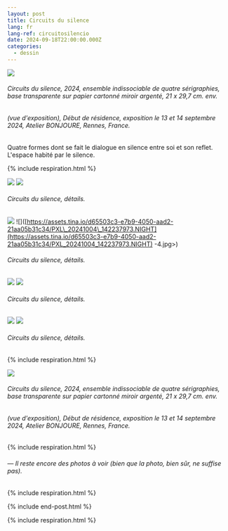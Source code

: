 ```yaml
---
layout: post
title: Circuits du silence
lang: fr
lang-ref: circuitosilencio
date: 2024-09-18T22:00:00.000Z
categories:
  - dessin
---
```


![](</imgs/PXL_20241004_143006256.NIGHT-10 -UP.jpg>)

###### *Circuits du silence*, 2024, ensemble indissociable de quatre sérigraphies, base transparente sur papier cartonné miroir argenté, 21 x 29,7 cm. env.

###### (vue d'exposition), *Début de résidence*, exposition le 13 et 14 septembre 2024, Atelier BONJOURE, Rennes, France.

Quatre formes dont se fait le dialogue en silence entre soi et son reflet.
L'espace habité par le silence.

{% include respiration.html %}

![](</imgs/PXL_20241004_142041293.NIGHT-1 -UP.jpg>)
![](</imgs/PXL_20241004_142105513.NIGHT-2 -UP.jpg>)

###### *Circuits du silence*, détails.

![](</imgs/PXL_20241004_142203629.NIGHT-3 -UP.jpg>)
!\[]\([https://assets.tina.io/d65503c3-e7b9-4050-aad2-21aa05b31c34/PXL\_20241004\_142237973.NIGHT](https://assets.tina.io/d65503c3-e7b9-4050-aad2-21aa05b31c34/PXL_20241004_142237973.NIGHT) -4.jpg>)

###### *Circuits du silence*, détails.

![](</imgs/PXL_20241004_142328006.NIGHT-5 -UP.jpg>)
![](</imgs/PXL_20241004_142343288.NIGHT-6 -UP.jpg>)

###### *Circuits du silence*, détails.

![](</imgs/PXL_20241004_142421869.NIGHT-7 -UP.jpg>)
![](</imgs/PXL_20241004_142434462.NIGHT-8 -UP.jpg>)

###### *Circuits du silence*, détails.

{% include respiration.html %}

![](</imgs/PXL_20241004_142929492.NIGHT-9 -UP.jpg>)

###### *Circuits du silence*, 2024, ensemble indissociable de quatre sérigraphies, base transparente sur papier cartonné miroir argenté, 21 x 29,7 cm. env.

###### (vue d'exposition), *Début de résidence*, exposition le 13 et 14 septembre 2024, Atelier BONJOURE, Rennes, France.

{% include respiration.html %}

###### — *Il reste encore des photos à voir (bien que la photo, bien sûr, ne suffise pas).*

{% include respiration.html %}

{% include end-post.html %}

{% include respiration.html %}
